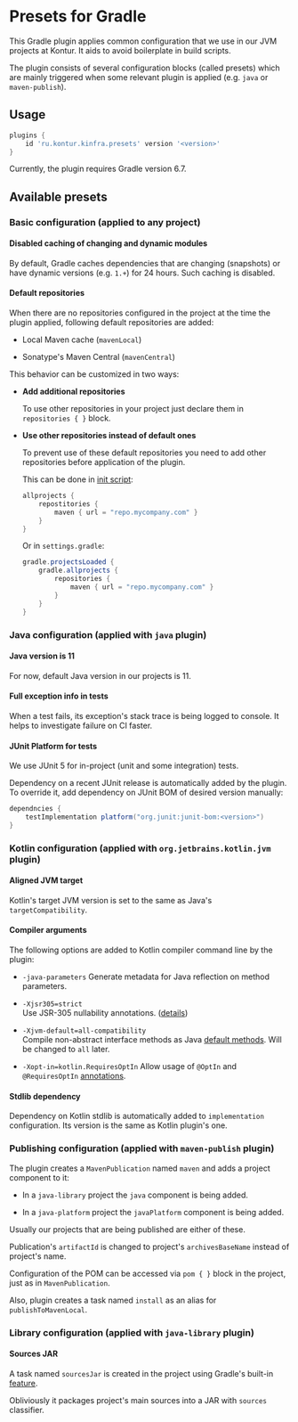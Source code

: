 # Presets for Gradle

This Gradle plugin applies common configuration that we use in our JVM projects at Kontur.
It aids to avoid boilerplate in build scripts.

The plugin consists of several configuration blocks (called presets)
which are mainly triggered when some relevant plugin is applied (e.g. `java` or `maven-publish`).

## Usage

```groovy
plugins {
    id 'ru.kontur.kinfra.presets' version '<version>'
}
```

Currently, the plugin requires Gradle version 6.7.

## Available presets

### Basic configuration (applied to any project)

#### Disabled caching of changing and dynamic modules

By default, Gradle caches dependencies that are changing (snapshots) 
or have dynamic versions (e.g. `1.+`) for 24 hours.
Such caching is disabled.

#### Default repositories

When there are no repositories configured in the project at the time the plugin applied,
following default repositories are added:

  * Local Maven cache (`mavenLocal`)

  * Sonatype's Maven Central (`mavenCentral`)

This behavior can be customized in two ways:

  * __Add additional repositories__
   
    To use other repositories in your project just declare them in `repositories { }` block.
   
  * __Use other repositories instead of default ones__
 
    To prevent use of these default repositories you need to add other repositories before
    application of the plugin.
    
    This can be done in [init script]:
   
    ```groovy
    allprojects {
        repostitories {
            maven { url = "repo.mycompany.com" }
        }
    }
    ```
   
    [init script]: https://docs.gradle.org/current/userguide/init_scripts.html
    
    Or in `settings.gradle`:
    
    ```groovy
    gradle.projectsLoaded {
        gradle.allprojects {
            repositories {
                maven { url = "repo.mycompany.com" }
            }
        }
    }
    ```

### Java configuration (applied with `java` plugin)

#### Java version is 11

For now, default Java version in our projects is 11.

#### Full exception info in tests

When a test fails, its exception's stack trace is being logged to console.
It helps to investigate failure on CI faster.

#### JUnit Platform for tests

We use JUnit 5 for in-project (unit and some integration) tests.

Dependency on a recent JUnit release is automatically added by the plugin.
To override it, add dependency on JUnit BOM of desired version manually:
```groovy
dependncies {
    testImplementation platform("org.junit:junit-bom:<version>")
}
```

### Kotlin configuration (applied with `org.jetbrains.kotlin.jvm` plugin)

#### Aligned JVM target

Kotlin's target JVM version is set to the same as Java's `targetCompatibility`.

#### Compiler arguments

The following options are added to Kotlin compiler command line by the plugin:

  * `-java-parameters`
    Generate metadata for Java reflection on method parameters.

  * `-Xjsr305=strict`  
    Use JSR-305 nullability annotations. ([details][jsr-305])

  * `-Xjvm-default=all-compatibility`  
    Compile non-abstract interface methods as Java [default methods][default-interop]. Will be changed to `all` later.

  * `-Xopt-in=kotlin.RequiresOptIn`
    Allow usage of `@OptIn` and `@RequiresOptIn` [annotations][opt-in].

  [jsr-305]: http://kotlinlang.org/docs/reference/java-interop.html#jsr-305-support
  [default-interop]: https://kotlinlang.org/docs/reference/java-to-kotlin-interop.html#default-methods-in-interfaces
  [opt-in]: https://kotlinlang.org/docs/opt-in-requirements.html

#### Stdlib dependency

Dependency on Kotlin stdlib is automatically added to `implementation` configuration.
Its version is the same as Kotlin plugin's one.

### Publishing configuration (applied with `maven-publish` plugin)

The plugin creates a `MavenPublication` named `maven` and adds a project component to it:

  * In a `java-library` project the `java` component is being added.

  * In a `java-platform` project the `javaPlatform` component is being added.
  
Usually our projects that are being published are either of these.

Publication's `artifactId` is changed to project's `archivesBaseName` instead of project's name.

Configuration of the POM can be accessed via `pom { }` block in the project, just as in `MavenPublication`.

Also, plugin creates a task named `install` as an alias for `publishToMavenLocal`.

### Library configuration (applied with `java-library` plugin)

#### Sources JAR

A task named `sourcesJar` is created in the project using Gradle's built-in [feature][sources-jar].

Obliviously it packages project's main sources into a JAR with `sources` classifier.

  [sources-jar]: https://docs.gradle.org/current/dsl/org.gradle.api.plugins.JavaPluginExtension.html#org.gradle.api.plugins.JavaPluginExtension:withSourcesJar()
